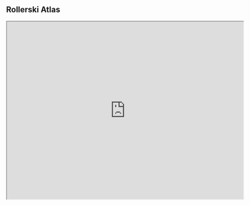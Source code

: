 ## Rollerski Atlas
<iframe src="https://www.google.com/maps/d/embed?mid=1JsZ0qoeoCehcQnX9fXjmDTCpxYl9QLdc" width="640" height="480"></iframe>
